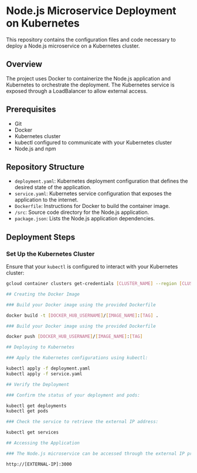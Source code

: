 # Node.js Microservice Deployment on Kubernetes

This repository contains the configuration files and code necessary to deploy a Node.js microservice on a Kubernetes cluster.

## Overview

The project uses Docker to containerize the Node.js application and Kubernetes to orchestrate the deployment. The Kubernetes service is exposed through a LoadBalancer to allow external access.

## Prerequisites

- Git
- Docker
- Kubernetes cluster
- kubectl configured to communicate with your Kubernetes cluster
- Node.js and npm

## Repository Structure

- `deployment.yaml`: Kubernetes deployment configuration that defines the desired state of the application.
- `service.yaml`: Kubernetes service configuration that exposes the application to the internet.
- `Dockerfile`: Instructions for Docker to build the container image.
- `/src`: Source code directory for the Node.js application.
- `package.json`: Lists the Node.js application dependencies.

## Deployment Steps

### Set Up the Kubernetes Cluster

Ensure that your `kubectl` is configured to interact with your Kubernetes cluster:

```bash
gcloud container clusters get-credentials [CLUSTER_NAME] --region [CLUSTER_REGION]

## Creating the Docker Image

### Build your Docker image using the provided Dockerfile

docker build -t [DOCKER_HUB_USERNAME]/[IMAGE_NAME]:[TAG] .

### Build your Docker image using the provided Dockerfile

docker push [DOCKER_HUB_USERNAME]/[IMAGE_NAME]:[TAG]

## Deploying to Kubernetes

### Apply the Kubernetes configurations using kubectl:

kubectl apply -f deployment.yaml
kubectl apply -f service.yaml

## Verify the Deployment

### Confirm the status of your deployment and pods:

kubectl get deployments
kubectl get pods

### Check the service to retrieve the external IP address:

kubectl get services

## Accessing the Application

### The Node.js microservice can be accessed through the external IP provided by the LoadBalancer:

http://[EXTERNAL-IP]:3000
